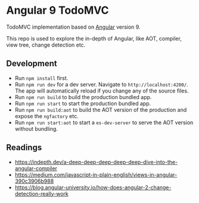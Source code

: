 # Angular 9 TodoMVC

TodoMVC implementation based on [Angular](https://angular.io) version 9. 

This repo is used to explore the in-depth of Angular, like AOT, compiler, view tree, change detection etc.

## Development

* Run `npm install` first.
* Run `npm run dev` for a dev server. Navigate to `http://localhost:4200/`. The app will automatically reload if you change any of the source files.
* Run `npm run build` to build the production bundled app.
* Run `npm run start` to start the production bundled app.
* Run `npm run build:aot` to build the AOT version of the production and expose the `ngfactory` etc.
* Run `npm run start:aot` to start a `es-dev-server` to serve the AOT version without bundling.


## Readings

- https://indepth.dev/a-deep-deep-deep-deep-deep-dive-into-the-angular-compiler
- https://medium.com/javascript-in-plain-english/views-in-angular-390c3906b988
- https://blog.angular-university.io/how-does-angular-2-change-detection-really-work
